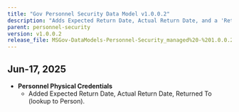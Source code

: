 ```yaml
---
title: "Gov Personnel Security Data Model v1.0.0.2"
description: "Adds Expected Return Date, Actual Return Date, and a 'Returned To' lookup to Person on the Personnel Physical Credentials"
parent: personnel-security
version: v1.0.0.2
release_file: MSGov-DataModels-Personnel-Security_managed%20-%201.0.0.2.zip
---
```


## Jun-17, 2025

- **Personnel Physical Credentials**
   - Added Expected Return Date, Actual Return Date, Returned To (lookup to Person).